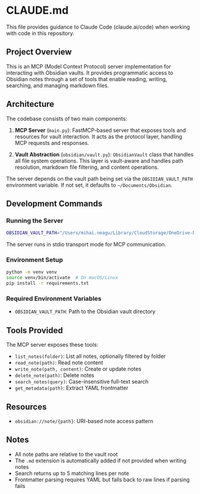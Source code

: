 # CLAUDE.md

This file provides guidance to Claude Code (claude.ai/code) when working with code in this repository.

## Project Overview

This is an MCP (Model Context Protocol) server implementation for interacting with Obsidian vaults. It provides programmatic access to Obsidian notes through a set of tools that enable reading, writing, searching, and managing markdown files.

## Architecture

The codebase consists of two main components:

1. **MCP Server** (`main.py`): FastMCP-based server that exposes tools and resources for vault interaction. It acts as the protocol layer, handling MCP requests and responses.

2. **Vault Abstraction** (`obsidian/vault.py`): `ObsidianVault` class that handles all file system operations. This layer is vault-aware and handles path resolution, markdown file filtering, and content operations.

The server depends on the vault path being set via the `OBSIDIAN_VAULT_PATH` environment variable. If not set, it defaults to `~/Documents/Obsidian`.

## Development Commands

### Running the Server
```bash
OBSIDIAN_VAULT_PATH="/Users/mihai.neagu/Library/CloudStorage/OneDrive-DanteInternationalS.A(2)/Teams/SOLID" python3.11 main.py
```

The server runs in stdio transport mode for MCP communication.

### Environment Setup
```bash
python -m venv venv
source venv/bin/activate  # On macOS/Linux
pip install -r requirements.txt
```

### Required Environment Variables
- `OBSIDIAN_VAULT_PATH`: Path to the Obsidian vault directory

## Tools Provided

The MCP server exposes these tools:
- `list_notes(folder)`: List all notes, optionally filtered by folder
- `read_note(path)`: Read note content
- `write_note(path, content)`: Create or update notes
- `delete_note(path)`: Delete notes
- `search_notes(query)`: Case-insensitive full-text search
- `get_metadata(path)`: Extract YAML frontmatter

## Resources

- `obsidian://note/{path}`: URI-based note access pattern

## Notes

- All note paths are relative to the vault root
- The `.md` extension is automatically added if not provided when writing notes
- Search returns up to 5 matching lines per note
- Frontmatter parsing requires YAML but falls back to raw lines if parsing fails
